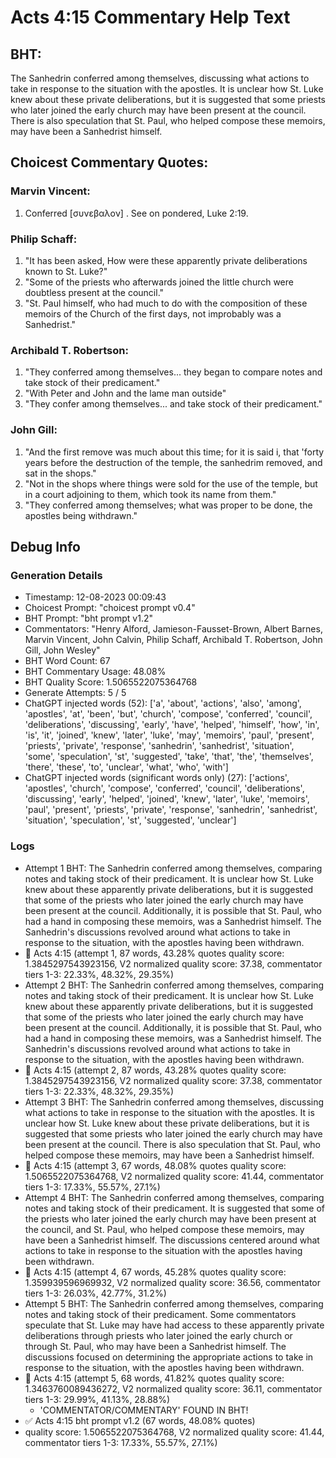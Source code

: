 # Acts 4:15 Commentary Help Text

## BHT:
The Sanhedrin conferred among themselves, discussing what actions to take in response to the situation with the apostles. It is unclear how St. Luke knew about these private deliberations, but it is suggested that some priests who later joined the early church may have been present at the council. There is also speculation that St. Paul, who helped compose these memoirs, may have been a Sanhedrist himself.

## Choicest Commentary Quotes:
### Marvin Vincent:
1. Conferred [συνεβαλον] . See on pondered, Luke 2:19.


### Philip Schaff:
1. "It has been asked, How were these apparently private deliberations known to St. Luke?" 
2. "Some of the priests who afterwards joined the little church were doubtless present at the council."
3. "St. Paul himself, who had much to do with the composition of these memoirs of the Church of the first days, not improbably was a Sanhedrist."

### Archibald T. Robertson:
1. "They conferred among themselves... they began to compare notes and take stock of their predicament." 
2. "With Peter and John and the lame man outside" 
3. "They confer among themselves... and take stock of their predicament."

### John Gill:
1. "And the first remove was much about this time; for it is said i, that 'forty years before the destruction of the temple, the sanhedrim removed, and sat in the shops."
2. "Not in the shops where things were sold for the use of the temple, but in a court adjoining to them, which took its name from them."
3. "They conferred among themselves; what was proper to be done, the apostles being withdrawn."


## Debug Info
### Generation Details
- Timestamp: 12-08-2023 00:09:43
- Choicest Prompt: "choicest prompt v0.4"
- BHT Prompt: "bht prompt v1.2"
- Commentators: "Henry Alford, Jamieson-Fausset-Brown, Albert Barnes, Marvin Vincent, John Calvin, Philip Schaff, Archibald T. Robertson, John Gill, John Wesley"
- BHT Word Count: 67
- BHT Commentary Usage: 48.08%
- BHT Quality Score: 1.5065522075364768
- Generate Attempts: 5 / 5
- ChatGPT injected words (52):
	['a', 'about', 'actions', 'also', 'among', 'apostles', 'at', 'been', 'but', 'church', 'compose', 'conferred', 'council', 'deliberations', 'discussing', 'early', 'have', 'helped', 'himself', 'how', 'in', 'is', 'it', 'joined', 'knew', 'later', 'luke', 'may', 'memoirs', 'paul', 'present', 'priests', 'private', 'response', 'sanhedrin', 'sanhedrist', 'situation', 'some', 'speculation', 'st', 'suggested', 'take', 'that', 'the', 'themselves', 'there', 'these', 'to', 'unclear', 'what', 'who', 'with']
- ChatGPT injected words (significant words only) (27):
	['actions', 'apostles', 'church', 'compose', 'conferred', 'council', 'deliberations', 'discussing', 'early', 'helped', 'joined', 'knew', 'later', 'luke', 'memoirs', 'paul', 'present', 'priests', 'private', 'response', 'sanhedrin', 'sanhedrist', 'situation', 'speculation', 'st', 'suggested', 'unclear']

### Logs
- Attempt 1 BHT: The Sanhedrin conferred among themselves, comparing notes and taking stock of their predicament. It is unclear how St. Luke knew about these apparently private deliberations, but it is suggested that some of the priests who later joined the early church may have been present at the council. Additionally, it is possible that St. Paul, who had a hand in composing these memoirs, was a Sanhedrist himself. The Sanhedrin's discussions revolved around what actions to take in response to the situation, with the apostles having been withdrawn.
- 🔄 Acts 4:15 (attempt 1, 87 words, 43.28% quotes quality score: 1.3845297543923156, V2 normalized quality score: 37.38, commentator tiers 1-3: 22.33%, 48.32%, 29.35%)
- Attempt 2 BHT: The Sanhedrin conferred among themselves, comparing notes and taking stock of their predicament. It is unclear how St. Luke knew about these apparently private deliberations, but it is suggested that some of the priests who later joined the early church may have been present at the council. Additionally, it is possible that St. Paul, who had a hand in composing these memoirs, was a Sanhedrist himself. The Sanhedrin's discussions revolved around what actions to take in response to the situation, with the apostles having been withdrawn.
- 🔄 Acts 4:15 (attempt 2, 87 words, 43.28% quotes quality score: 1.3845297543923156, V2 normalized quality score: 37.38, commentator tiers 1-3: 22.33%, 48.32%, 29.35%)
- Attempt 3 BHT: The Sanhedrin conferred among themselves, discussing what actions to take in response to the situation with the apostles. It is unclear how St. Luke knew about these private deliberations, but it is suggested that some priests who later joined the early church may have been present at the council. There is also speculation that St. Paul, who helped compose these memoirs, may have been a Sanhedrist himself.
- 🔄 Acts 4:15 (attempt 3, 67 words, 48.08% quotes quality score: 1.5065522075364768, V2 normalized quality score: 41.44, commentator tiers 1-3: 17.33%, 55.57%, 27.1%)
- Attempt 4 BHT: The Sanhedrin conferred among themselves, comparing notes and taking stock of their predicament. It is suggested that some of the priests who later joined the early church may have been present at the council, and St. Paul, who helped compose these memoirs, may have been a Sanhedrist himself. The discussions centered around what actions to take in response to the situation with the apostles having been withdrawn.
- 🔄 Acts 4:15 (attempt 4, 67 words, 45.28% quotes quality score: 1.359939596969932, V2 normalized quality score: 36.56, commentator tiers 1-3: 26.03%, 42.77%, 31.2%)
- Attempt 5 BHT: The Sanhedrin conferred among themselves, comparing notes and taking stock of their predicament. Some commentators speculate that St. Luke may have had access to these apparently private deliberations through priests who later joined the early church or through St. Paul, who may have been a Sanhedrist himself. The discussions focused on determining the appropriate actions to take in response to the situation, with the apostles having been withdrawn.
- 🔄 Acts 4:15 (attempt 5, 68 words, 41.82% quotes quality score: 1.3463760089436272, V2 normalized quality score: 36.11, commentator tiers 1-3: 29.99%, 41.13%, 28.88%) 
	- 'COMMENTATOR/COMMENTARY' FOUND IN BHT!
- ✅ Acts 4:15 bht prompt v1.2 (67 words, 48.08% quotes)
- quality score: 1.5065522075364768, V2 normalized quality score: 41.44, commentator tiers 1-3: 17.33%, 55.57%, 27.1%)